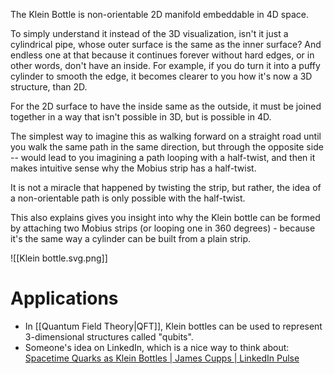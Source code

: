 The Klein Bottle is non-orientable 2D manifold embeddable in 4D space.

To simply understand it instead of the 3D visualization, isn't it just a cylindrical pipe, whose outer surface is the same as the inner surface? And endless one at that because it continues forever without hard edges, or in other words, don't have an inside. For example, if you do turn it into a puffy cylinder to smooth the edge, it becomes clearer to you how it's now a 3D structure, than 2D.

For the 2D surface to have the inside same as the outside, it must be joined together in a way that isn't possible in 3D, but is possible in 4D.

The simplest way to imagine this as walking forward on a straight road until you walk the same path in the same direction, but through the opposite side -- would lead to you imagining a path looping with a half-twist, and then it makes intuitive sense why the Mobius strip has a half-twist.

It is not a miracle that happened by twisting the strip, but rather, the idea of a non-orientable path is only possible with the half-twist.

This also explains gives you insight into why the Klein bottle can be formed by attaching two Mobius strips (or looping one in 360 degrees) - because it's the same way a cylinder can be built from a plain strip.

![[Klein bottle.svg.png]]

# Applications
- In [[Quantum Field Theory|QFT]], Klein bottles can be used to represent 3-dimensional structures called "qubits".
- Someone's idea on LinkedIn, which is a nice way to think about: [Spacetime Quarks as Klein Bottles | James Cupps | LinkedIn Pulse](https://www.linkedin.com/pulse/spacetime-klein-bottles-quarks-james-cupps)